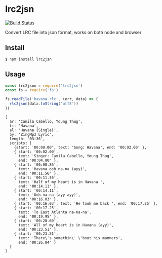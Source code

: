 # lrc2jsn

[![Build Status](https://travis-ci.org/dkakashi69/lrc2json.svg?branch=master)](https://travis-ci.org/dkakashi69/lrc2json)

Convert LRC file into json format, works on both node and browser
## Install
```
$ npm install lrc2jsn
```

## Usage
```js
const lrc2json = require('lrc2jsn')
const fs = require('fs')

fs.readFile('havana.rlc', (err, data) => {
  rlc2json(data.toString('utf8'))
})

```
```
{ 
  ar: 'Camila Cabello, Young Thug',
  ti: 'Havana',
  al: 'Havana (Single)',
  by: 'ZingMp3 Lyric',
  length: '03:36',
  scripts: [
    {start: '00:00.00', text: 'Song: Havana', end: '00:02.00' },
    { start: '00:02.00',
      text: 'Singer: Camila Cabello, Young Thug',
      end: '00:04.00' },
    { start: '00:08.86',
      text: 'Havana ooh na-na (ayy)',
      end: '00:11.56' },
    { start: '00:11.56',
      text: 'Half of my heart is in Havana ',
      end: '00:14.11' },
    { start: '00:14.11',
      text: 'Ooh-na-na (ayy ayy)',
      end: '00:16.03' },
    { start: '00:16.03', text: 'He took me back ', end: '00:17.25' },
    { start: '00:17.25',
      text: 'To East Atlanta na-na-na',
      end: '00:19.95' },
    { start: '00:20.60',
      text: 'All of my heart is in Havana (ayy)',
      end: '00:23.51' },
    { start: '00:23.51',
      text: 'There\'s somethin\' \'bout his manners',
      end: '00:26.04' } 
  ]
}
```
